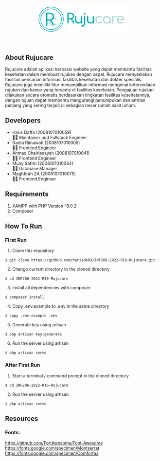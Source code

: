 <br>
<p align="center"><img src="https://raw.githubusercontent.com/harisde03/INF206-2022-RI6-Rujucare/main/public/assets/images/rujucare-logo.svg" alt="Rujucare Logo" width="300"></p>
<br>

## About Rujucare
Rujucare adalah aplikasi berbasis website yang dapat membantu fasilitas kesehatan dalam membuat rujukan dengan cepat. Rujucare menyediakan fasilitas pencarian informasi fasilitas kesehatan dan dokter spesialis. Rujucare juga memiliki fitur menampilkan informasi mengenai ketersediaan rujukan dan kamar yang tersedia di fasilitas kesehatan. Pengajuan rujukan dilakukan secara otomatis berdasarkan tingkatan fasilitas kesehatannya, dengan tujuan dapat membantu mengurangi penumpukan dan antrian panjang yang sering terjadi di sebagian besar rumah sakit umum.

## Developers
- Haris Daffa (2008107010059)  
👨‍💻 Maintainer and Fullstack Engineer
- Nadia Rimawati (2008107010005)  
👩‍💻 Frontend Engineer
- Ahmad Chairiansyah (2008107010041)  
👨‍💻 Frontend Engineer
- Muny Safitri (2008107010064)  
👩‍💻 Database Manager
- Maghfirah ZA (2008107010075)  
👩‍💻 Frontend Engineer

<!-- ## Documentation -->

## Requirements
1. XAMPP with PHP Version ^8.0.2
2. Composer

## How To Run
### First Run
1. Clone this repository
```
$ git clone https://github.com/harisde03/INF206-2022-RI6-Rujucare.git
```

2. Change current directory to the cloned directory
```
$ cd INF206-2022-RI6-Rujucare
```

3. Install all dependencies with composer
```
$ composer install
```

4. Copy .env.example to .env in the same directory
```
$ copy .env.example .env
```

5. Generate key using artisan
```
$ php artisan key:generate
```

6. Run the server using artisan
```
$ php artisan serve
```

### After First Run
1. Start a terminal / command prompt in the cloned directory
```
$ cd INF206-2022-RI6-Rujucare
```

2. Run the server using artisan
```
$ php artisan serve
```

## Resources
### Fonts:
https://github.com/FortAwesome/Font-Awesome  
https://fonts.google.com/specimen/Montserrat  
https://fonts.google.com/specimen/Comfortaa  
